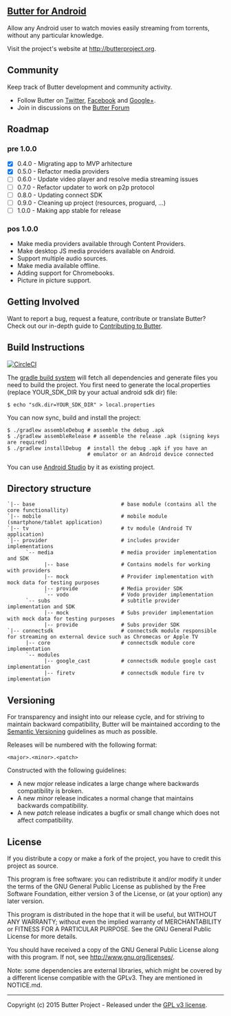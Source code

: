 [Butter for Android](https://github.com/butterproject/butter-android)
----

Allow any Android user to watch movies easily streaming from torrents, without any particular knowledge.

Visit the project's website at <http://butterproject.org>.

## Community

Keep track of Butter development and community activity.

* Follow Butter on [Twitter](https://twitter.com/butterproject), [Facebook](https://www.facebook.com/ButterProjectOrg/) and [Google+](https://plus.google.com/communities/111003619134556931561).
* Join in discussions on the [Butter Forum](https://www.reddit.com/r/ButterProject)

## Roadmap

### pre 1.0.0
 - [x] 0.4.0 - Migrating app to MVP arhitecture
 - [x] 0.5.0 - Refactor media providers
 - [ ] 0.6.0 - Update video player and resolve media streaming issues
 - [ ] 0.7.0 - Refactor updater to work on p2p protocol
 - [ ] 0.8.0 - Updating connect SDK
 - [ ] 0.9.0 - Cleaning up project (resources, proguard, ...)
 - [ ] 1.0.0 - Making app stable for release

### pos 1.0.0
 - Make media providers available through Content Providers.
 - Make desktop JS media providers available on Android.
 - Support multiple audio sources.
 - Make media available offline.
 - Adding support for Chromebooks.
 - Picture in picture support.

## Getting Involved

Want to report a bug, request a feature, contribute or translate Butter? Check out our in-depth guide to [Contributing to Butter](.github/CONTRIBUTING.md#contributing-to-butter).

## Build Instructions

[![CircleCI](https://circleci.com/gh/blazsolar/butter-android.svg?style=svg)](https://circleci.com/gh/blazsolar/butter-android)

The [gradle build system](https://developer.android.com/studio/build/index.html) will fetch all dependencies and generate
files you need to build the project. You first need to generate the
local.properties (replace YOUR_SDK_DIR by your actual android sdk dir)
file:

    $ echo "sdk.dir=YOUR_SDK_DIR" > local.properties

You can now sync, build and install the project:

    $ ./gradlew assembleDebug # assemble the debug .apk
    $ ./gradlew assembleRelease # assemble the release .apk (signing keys are required)
    $ ./gradlew installDebug  # install the debug .apk if you have an
                              # emulator or an Android device connected

You can use [Android Studio](http://developer.android.com/sdk/installing/studio.html) by it as existing project.

## Directory structure ##

    `|-- base                            # base module (contains all the core functionallity)
    `|-- mobile                          # mobile module (smartphone/tablet application)
    `|-- tv                              # tv module (Android TV application)
    `|-- provider                        # includes provider implementations
          `-- media                      # media provider implementation and SDK
                |-- base                 # Contains models for working with providers
                |-- mock                 # Provider implementation with mock data for testing purposes
                |-- provide              # Media provider SDK
                `-- vodo                 # Vodo provider implementation
          `-- subs                       # subtitle provider implementation and SDK
                |-- mock                 # Subs provider implementation with mock data for testing purposes
                |-- provide              # Subs provider SDK
    `|-- connectsdk                      # connectsdk module responsible for streaming on external device such as Chromecas or Apple TV
          |-- core                       # connectsdk module core implementation
          `-- modules
                |-- google_cast          # connectsdk module google cast implementation
                |-- firetv               # connectsdk module fire tv implementation

## Versioning

For transparency and insight into our release cycle, and for striving to maintain backward compatibility, Butter will be maintained according to the [Semantic Versioning](http://semver.org/) guidelines as much as possible.

Releases will be numbered with the following format:

`<major>.<minor>.<patch>`

Constructed with the following guidelines:
* A new *major* release indicates a large change where backwards compatibility is broken.
* A new *minor* release indicates a normal change that maintains backwards compatibility.
* A new *patch* release indicates a bugfix or small change which does not affect compatibility.

## License

If you distribute a copy or make a fork of the project, you have to credit this project as source.

This program is free software: you can redistribute it and/or modify it under the terms of the GNU General Public License as published by the Free Software Foundation, either version 3 of the License, or (at your option) any later version.

This program is distributed in the hope that it will be useful, but WITHOUT ANY WARRANTY; without even the implied warranty of MERCHANTABILITY or FITNESS FOR A PARTICULAR PURPOSE.  See the GNU General Public License for more details.

You should have received a copy of the GNU General Public License along with this program.  If not, see http://www.gnu.org/licenses/.

Note: some dependencies are external libraries, which might be covered by a different license compatible with the GPLv3. They are mentioned in NOTICE.md.

***

Copyright (c) 2015 Butter Project - Released under the [GPL v3 license](LICENSE.txt).
